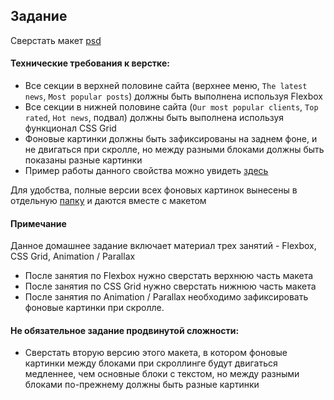 ## Задание

Сверстать макет [psd](Design_Architecture.psd)

#### Технические требования к верстке:
- Все секции в верхней половине сайта (верхнее меню, `The latest news`, `Most popular posts`) должны быть выполнена используя Flexbox
- Все секции в нижней половине сайта (`Our most popular clients`, `Top rated`, `Hot news`, подвал) должны быть выполнена используя функционал CSS Grid
- Фоновые картинки должны быть зафиксированы на заднем фоне, и не двигаться при скролле, но между разными блоками должны быть показаны разные картинки
- Пример работы данного свойства можно увидеть [здесь](./Preview.gif)

Для удобства, полные версии всех фоновых картинок вынесены в отдельную [папку](img) и даются вместе с макетом 

#### Примечание
Данное домашнее задание включает материал трех занятий - Flexbox, CSS Grid, Animation / Parallax
 - После занятия по Flexbox нужно сверстать верхнюю часть макета
 - После занятия по CSS Grid нужно сверстать нижнюю часть макета
 - После занятия по Animation / Parallax необходимо зафиксировать фоновые картинки при скролле.

#### Не обязательное задание продвинутой сложности:
- Сверстать вторую версию этого макета, в котором фоновые картинки между блоками при скроллинге будут двигаться медленнее, чем основные блоки с текстом, но между разными блоками по-прежнему должны быть разные картинки